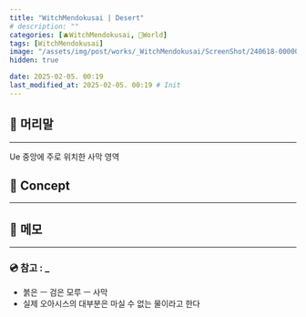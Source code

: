 ```yaml
---
title: "WitchMendokusai | Desert"
# description: ""
categories: [🫐WitchMendokusai, 🥥World]
tags: [WitchMendokusai]
image: "/assets/img/post/works/_WitchMendokusai/ScreenShot/240618-000000.png"
hidden: true

date: 2025-02-05. 00:19
last_modified_at: 2025-02-05. 00:19 # Init
---
```


## 📀 머리말

---

Ue 중앙에 주로 위치한 사막 영역  

## 📀 Concept

---

## 📀 메모

---

### 💿 참고 : _

- 붉은 ㅡ 검은 모루 ㅡ 사막
- 실제 오아시스의 대부분은 마실 수 없는 물이라고 한다
